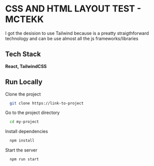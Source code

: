 # CSS AND HTML LAYOUT TEST - MCTEKK

I got the desision to use Tailwind because is a preatty straigthforward technology and can be use almost all the js frameworks/libraries

## Tech Stack

**React, TailwindCSS**

## Run Locally

Clone the project

```bash
  git clone https://link-to-project
```

Go to the project directory

```bash
  cd my-project
```

Install dependencies

```bash
  npm install
```

Start the server

```bash
  npm run start
```
